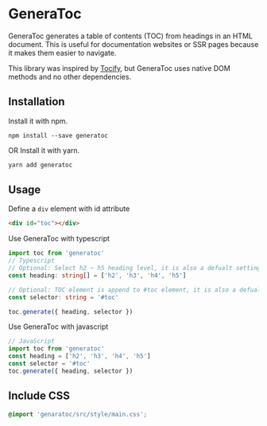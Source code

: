 # GeneraToc

GeneraToc generates a table of contents (TOC) from headings in an HTML document. This is useful for documentation websites or SSR pages because it makes them easier to navigate. 

This library was inspired by [Tocify](https://github.com/gfranko/jquery.tocify.js), but GeneraToc uses native DOM methods and no other dependencies.

## Installation

Install it with npm.
```
npm install --save generatoc
```

OR Install it with yarn.

```bash
yarn add generatoc
```

## Usage

Define a `div` element with id attribute
```html
<div id="toc"></div>
```

Use GeneraToc with typescript
```typescript
import toc from 'generatoc'
// Typescript
// Optional: Select h2 ~ h5 heading level, it is also a defualt setting if you leave it undefined
const heading: string[] = ['h2', 'h3', 'h4', 'h5']

// Optional: TOC element is append to #toc element, it is also a defualt setting if you leave it undefined
const selector: string = '#toc'

toc.generate({ heading, selector })
```

Use GeneraToc with javascript
```javascript
// JavaScript
import toc from 'generatoc'
const heading = ['h2', 'h3', 'h4', 'h5']
const selector = '#toc'
toc.generate({ heading, selector })
```

## Include CSS

```css
@import 'genaratoc/src/style/main.css';
```